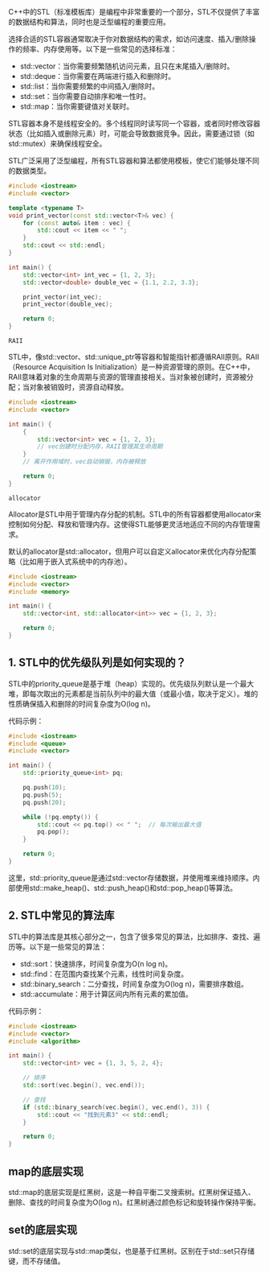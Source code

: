 C++中的STL（标准模板库）是编程中非常重要的一个部分，STL不仅提供了丰富的数据结构和算法，同时也是泛型编程的重要应用。

选择合适的STL容器通常取决于你对数据结构的需求，如访问速度、插入/删除操作的频率、内存使用等。以下是一些常见的选择标准：

- std::vector：当你需要频繁随机访问元素，且只在末尾插入/删除时。
- std::deque：当你需要在两端进行插入和删除时。
- std::list：当你需要频繁的中间插入/删除时。
- std::set：当你需要自动排序和唯一性时。
- std::map：当你需要键值对关联时。

STL容器本身不是线程安全的。多个线程同时读写同一个容器，或者同时修改容器状态（比如插入或删除元素）时，可能会导致数据竞争。因此，需要通过锁（如std::mutex）来确保线程安全。

STL广泛采用了泛型编程，所有STL容器和算法都使用模板，使它们能够处理不同的数据类型。

```cpp
#include <iostream>
#include <vector>

template <typename T>
void print_vector(const std::vector<T>& vec) {
    for (const auto& item : vec) {
        std::cout << item << " ";
    }
    std::cout << std::endl;
}

int main() {
    std::vector<int> int_vec = {1, 2, 3};
    std::vector<double> double_vec = {1.1, 2.2, 3.3};

    print_vector(int_vec);
    print_vector(double_vec);

    return 0;
}
```

`RAII`

STL中，像std::vector、std::unique_ptr等容器和智能指针都遵循RAII原则。RAII（Resource Acquisition Is Initialization）是一种资源管理的原则。在C++中，RAII意味着对象的生命周期与资源的管理直接相关。当对象被创建时，资源被分配；当对象被销毁时，资源自动释放。

```cpp
#include <iostream>
#include <vector>

int main() {
    {
        std::vector<int> vec = {1, 2, 3};
        // vec创建时分配内存，RAII管理其生命周期
    }
    // 离开作用域时，vec自动销毁，内存被释放

    return 0;
}
```

`allocator`

Allocator是STL中用于管理内存分配的机制。STL中的所有容器都使用allocator来控制如何分配、释放和管理内存。这使得STL能够更灵活地适应不同的内存管理需求。

默认的allocator是std::allocator，但用户可以自定义allocator来优化内存分配策略（比如用于嵌入式系统中的内存池）。

```cpp
#include <iostream>
#include <vector>
#include <memory>

int main() {
    std::vector<int, std::allocator<int>> vec = {1, 2, 3};

    return 0;
}
```

## 1. STL中的优先级队列是如何实现的？

STL中的priority_queue是基于堆（heap）实现的。优先级队列默认是一个最大堆，即每次取出的元素都是当前队列中的最大值（或最小值，取决于定义）。堆的性质确保插入和删除的时间复杂度为O(log n)。

代码示例：

```cpp
#include <iostream>
#include <queue>
#include <vector>

int main() {
    std::priority_queue<int> pq;

    pq.push(10);
    pq.push(5);
    pq.push(20);

    while (!pq.empty()) {
        std::cout << pq.top() << " ";  // 每次输出最大值
        pq.pop();
    }

    return 0;
}
```

这里，std::priority_queue是通过std::vector存储数据，并使用堆来维持顺序。内部使用std::make_heap()、std::push_heap()和std::pop_heap()等算法。

## 2. STL中常见的算法库

STL中的算法库是其核心部分之一，包含了很多常见的算法，比如排序、查找、遍历等。以下是一些常见的算法：

- std::sort：快速排序，时间复杂度为O(n log n)。
- std::find：在范围内查找某个元素，线性时间复杂度。
- std::binary_search：二分查找，时间复杂度为O(log n)，需要排序数组。
- std::accumulate：用于计算区间内所有元素的累加值。

代码示例：

```cpp
#include <iostream>
#include <vector>
#include <algorithm>

int main() {
    std::vector<int> vec = {1, 3, 5, 2, 4};

    // 排序
    std::sort(vec.begin(), vec.end());

    // 查找
    if (std::binary_search(vec.begin(), vec.end(), 3)) {
        std::cout << "找到元素3" << std::endl;
    }

    return 0;
}
```


## map的底层实现

std::map的底层实现是红黑树，这是一种自平衡二叉搜索树。红黑树保证插入、删除、查找的时间复杂度为O(log n)。红黑树通过颜色标记和旋转操作保持平衡。

## set的底层实现

std::set的底层实现与std::map类似，也是基于红黑树。区别在于std::set只存储键，而不存储值。
